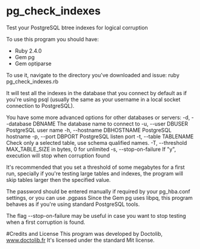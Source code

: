 # pg_check_indexes
Test your PostgreSQL btree indexes for logical corruption

To use this program you should have:
- Ruby 2.4.0
- Gem pg
- Gem optiparse

To use it, navigate to the directory you've downloaded and issue:
ruby pg_check_indexes.rb 

It will test all the indexes in the database that you connect by default as if you're using psql (usually the same as your username in a local socket connection to PostgreSQL).

You have some more advanced options for other databases or servers:
    -d, --database DBNAME            The database name to connect to
    -u, --user DBUSER                PostgreSQL user name
    -h, --hostname DBHOSTNAME        PostgreSQL hostname
    -p, --port DBPORT                PostgreSQL listen port
    -t, --table TABLENAME            Check only a selected table, use schema qualified names.
    -T, --threshold MAX_TABLE_SIZE   in bytes, 0 for unlimited
    -s, --stop-on-failure            If "y", execution will stop when corruption found

It's recommended that you set a threshold of some megabytes for a first run, specially if you're testing large tables and indexes, the program will skip tables larger then the specified value.

The password should be entered manually if required by your pg_hba.conf settings, or you can use .pgpass
Since the Gem pg uses libpq, this program behaves as if you're using standard PostgreSQL tools.

The flag --stop-on-failure may be useful in case you want to stop testing when a first corruption is found.

#Credits and License
This program was developed by Doctolib, www.doctolib.fr
It's licensed under the standard Mit license.
